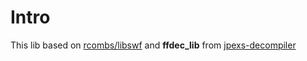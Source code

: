 # Intro

This lib based on [rcombs/libswf](https://github.com/rcombs/libswf) and **ffdec_lib** from [jpexs-decompiler](https://github.com/jindrapetrik/jpexs-decompiler/tree/master/libsrc/ffdec_lib)
